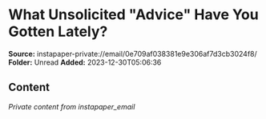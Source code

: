 # What Unsolicited "Advice" Have You Gotten Lately?

**Source:** instapaper-private://email/0e709af038381e9e306af7d3cb3024f8/
**Folder:** Unread
**Added:** 2023-12-30T05:06:36




## Content
*Private content from instapaper_email*
